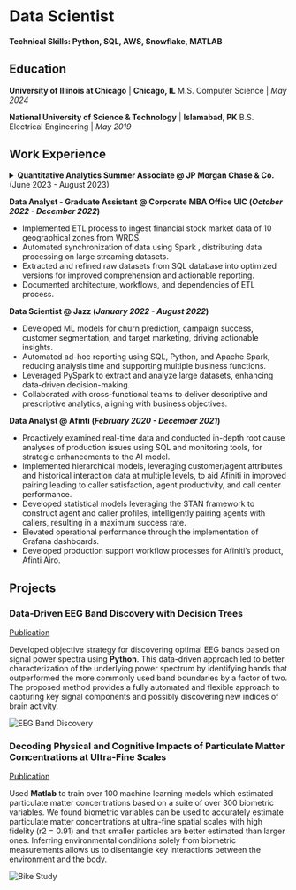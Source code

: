 # Data Scientist

#### Technical Skills: Python, SQL, AWS, Snowflake, MATLAB

## Education

**University of Illinois at Chicago** | **Chicago, IL**
M.S. Computer Science	| _May 2024_

**National University of Science & Technology** | **Islamabad, PK**
B.S. Electrical Engineering	| _May 2019_

## Work Experience
<details>
  <summary><strong>Quantitative Analytics Summer Associate @ JP Morgan Chase & Co.</strong><br>(June 2023 - August 2023)</summary>
  <ul>
    <li>Applied statistical methodologies under the Model Risk team to identify and mitigate biases in financial models.</li>
    <li>Partnered with model reviewers to enhance predictive models, optimizing risk management strategies.</li>
    <li>Leveraged game theory and classification models in Python for model explainability and feature extraction, improving predictive accuracy.</li>
  </ul>
</details>

**Data Analyst - Graduate Assistant @ Corporate MBA Office UIC (_October 2022 - December 2022_)**
- Implemented ETL process to ingest financial stock market data of 10 geographical zones from WRDS.
- Automated synchronization of data using Spark , distributing data processing on large streaming datasets.
- Extracted and refined raw datasets from SQL database into optimized versions for improved comprehension and actionable reporting.
- Documented architecture, workflows, and dependencies of ETL process.

**Data Scientist @ Jazz (_January 2022 - August 2022_)**
- Developed ML models for churn prediction, campaign success, customer segmentation, and target marketing, driving actionable insights.
- Automated ad-hoc reporting using SQL, Python, and Apache Spark, reducing analysis time and supporting multiple business functions.
- Leveraged PySpark to extract and analyze large datasets, enhancing data-driven decision-making.
- Collaborated with cross-functional teams to deliver descriptive and prescriptive analytics, aligning with business objectives.

**Data Analyst @ Afinti (_February 2020 - December 2021_)**
- Proactively examined real-time data and conducted in-depth root cause analyses of production issues using SQL and monitoring tools, for strategic enhancements to the AI model.
- Implemented hierarchical models, leveraging customer/agent attributes and historical interaction data at multiple levels, to aid Afiniti in improved pairing leading to caller satisfaction, agent productivity, and call center performance.
- Developed statistical models leveraging the STAN framework to construct agent and caller profiles, intelligently pairing agents with callers, resulting in a maximum success rate.
- Elevated operational performance through the implementation of Grafana dashboards.
- Developed production support workflow processes for Afiniti’s product, Afinti Airo.

## Projects
### Data-Driven EEG Band Discovery with Decision Trees
[Publication](https://www.mdpi.com/1424-8220/22/8/3048)

Developed objective strategy for discovering optimal EEG bands based on signal power spectra using **Python**. This data-driven approach led to better characterization of the underlying power spectrum by identifying bands that outperformed the more commonly used band boundaries by a factor of two. The proposed method provides a fully automated and flexible approach to capturing key signal components and possibly discovering new indices of brain activity.

![EEG Band Discovery](/assets/img/eeg_band_discovery.jpeg)

### Decoding Physical and Cognitive Impacts of Particulate Matter Concentrations at Ultra-Fine Scales
[Publication](https://www.mdpi.com/1424-8220/22/11/4240)

Used **Matlab** to train over 100 machine learning models which estimated particulate matter concentrations based on a suite of over 300 biometric variables. We found biometric variables can be used to accurately estimate particulate matter concentrations at ultra-fine spatial scales with high fidelity (r2 = 0.91) and that smaller particles are better estimated than larger ones. Inferring environmental conditions solely from biometric measurements allows us to disentangle key interactions between the environment and the body.

![Bike Study](/assets/img/bike_study.jpeg)

